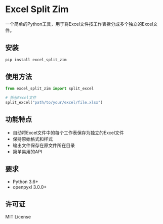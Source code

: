 # Excel Split Zim

一个简单的Python工具，用于将Excel文件按工作表拆分成多个独立的Excel文件。

## 安装

```bash
pip install excel_split_zim
```

## 使用方法

```python
from excel_split_zim import split_excel

# 拆分Excel文件
split_excel("path/to/your/excel/file.xlsx")
```

## 功能特点

- 自动将Excel文件中的每个工作表保存为独立的Excel文件
- 保持原始格式和样式
- 输出文件保存在原文件所在目录
- 简单易用的API

## 要求

- Python 3.6+
- openpyxl 3.0.0+

## 许可证

MIT License 
